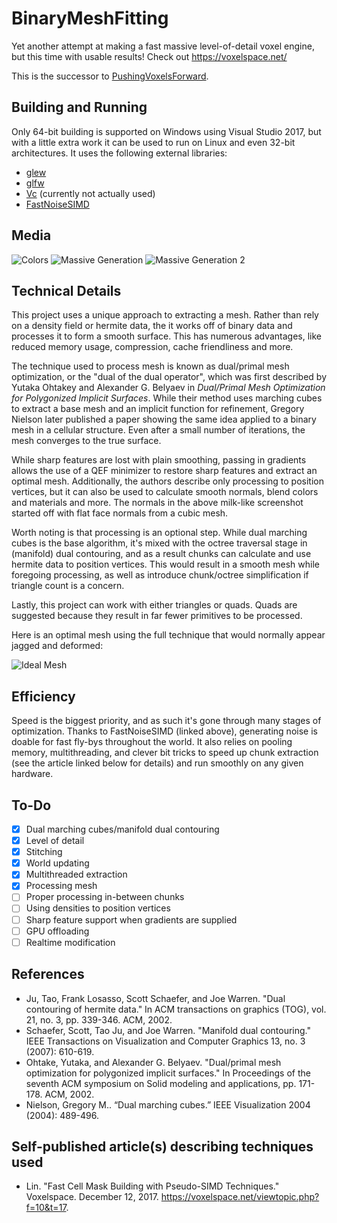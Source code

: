# BinaryMeshFitting

Yet another attempt at making a fast massive level-of-detail voxel engine, but this time with usable results! Check out https://voxelspace.net/

This is the successor to [PushingVoxelsForward](https://github.com/Lin20/PushingVoxelsForward).

## Building and Running
Only 64-bit building is supported on Windows using Visual Studio 2017, but with a little extra work it can be used to run on Linux and even 32-bit architectures. It uses the following external libraries:
- [glew](http://glew.sourceforge.net/)
- [glfw](http://www.glfw.org/)
- [Vc](https://github.com/VcDevel/Vc) (currently not actually used)
- [FastNoiseSIMD](https://github.com/Auburns/FastNoiseSIMD)

## Media
![Colors](https://i.imgur.com/EwPzirl.png)
![Massive Generation](https://i.imgur.com/GlzJAYE.png)
![Massive Generation 2](https://i.imgur.com/O7CFm0o.png)

## Technical Details
This project uses a unique approach to extracting a mesh. Rather than rely on a density field or hermite data, the it works off of binary data and processes it to form a smooth surface. This has numerous advantages, like reduced memory usage, compression, cache friendliness and more.

The technique used to process mesh is known as dual/primal mesh optimization, or the "dual of the dual operator", which was first described by Yutaka Ohtakey and Alexander G. Belyaev in *Dual/Primal Mesh Optimization for Polygonized Implicit Surfaces*. While their method uses marching cubes to extract a base mesh and an implicit function for refinement, Gregory Nielson later published a paper showing the same idea applied to a binary mesh in a cellular structure. Even after a small number of iterations, the mesh converges to the true surface.

While sharp features are lost with plain smoothing, passing in gradients allows the use of a QEF minimizer to restore sharp features and extract an optimal mesh. Additionally, the authors describe only processing to position vertices, but it can also be used to calculate smooth normals, blend colors and materials and more. The normals in the above milk-like screenshot started off with flat face normals from a cubic mesh.

Worth noting is that processing is an optional step. While dual marching cubes is the base algorithm, it's mixed with the octree traversal stage in (manifold) dual contouring, and as a result chunks can calculate and use hermite data to position vertices. This would result in a smooth mesh while foregoing processing, as well as introduce chunk/octree simplification if triangle count is a concern.

Lastly, this project can work with either triangles or quads. Quads are suggested because they result in far fewer primitives to be processed.

Here is an optimal mesh using the full technique that would normally appear jagged and deformed:

![Ideal Mesh](https://i.imgur.com/Vc2Y2wN.png)

## Efficiency
Speed is the biggest priority, and as such it's gone through many stages of optimization. Thanks to FastNoiseSIMD (linked above), generating noise is doable for fast fly-bys throughout the world. It also relies on pooling memory, multithreading, and clever bit tricks to speed up chunk extraction (see the article linked below for details) and run smoothly on any given hardware.

## To-Do
- [x] Dual marching cubes/manifold dual contouring
- [x] Level of detail
- [x] Stitching
- [x] World updating
- [x] Multithreaded extraction
- [x] Processing mesh
- [ ] Proper processing in-between chunks
- [ ] Using densities to position vertices
- [ ] Sharp feature support when gradients are supplied
- [ ] GPU offloading
- [ ] Realtime modification

## References
- Ju, Tao, Frank Losasso, Scott Schaefer, and Joe Warren. "Dual contouring of hermite data." In ACM transactions on graphics (TOG), vol. 21, no. 3, pp. 339-346. ACM, 2002.
- Schaefer, Scott, Tao Ju, and Joe Warren. "Manifold dual contouring." IEEE Transactions on Visualization and Computer Graphics 13, no. 3 (2007): 610-619.
- Ohtake, Yutaka, and Alexander G. Belyaev. "Dual/primal mesh optimization for polygonized implicit surfaces." In Proceedings of the seventh ACM symposium on Solid modeling and applications, pp. 171-178. ACM, 2002.
- Nielson, Gregory M.. “Dual marching cubes.” IEEE Visualization 2004 (2004): 489-496.

## Self-published article(s) describing techniques used
- Lin. "Fast Cell Mask Building with Pseudo-SIMD Techniques." Voxelspace. December 12, 2017. https://voxelspace.net/viewtopic.php?f=10&t=17.
